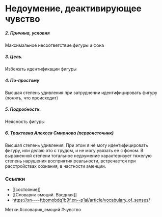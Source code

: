 #  Недоумение, деактивирующее чувство 

##### 2. Причина, условия
Максимальное несоответствие фигуры и фона

##### 3. Цель.
Избежать идентификации фигуры

##### 4. По-простому
Высшая степень удивления при затруднении идентифицировать фигуру (понять, что происходит)

##### 5. Подробности.
Неясность фигуры

##### 6. Трактовка Алексея Смирнова (первоисточник)
Высшая степень удивления. При этом я не могу идентифицировать фигуру, или делаю это с трудом, и не могу увязать ее с фоном. 
В выраженной степени тотальное недоумение характеризует тяжелую степень нарушения восприятия реальности, встречается при расстройствах сознания, в частности аменции.


### Ссылки
- [[состояние]]
- [[Словарик эмоций. Вводная]]
- https://xn----ftbomobdq1b9f.xn--p1ai/article/vocabulary_of_senses/


Метки #словарик_эмоций #чувство

